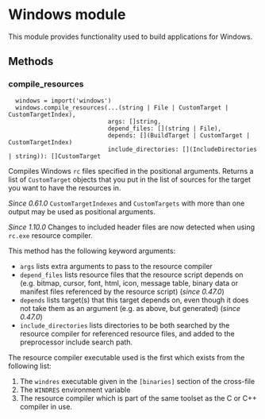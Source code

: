 # Windows module

This module provides functionality used to build applications for
Windows.

## Methods

### compile_resources

```
  windows = import('windows')
  windows.compile_resources(...(string | File | CustomTarget | CustomTargetIndex),
                            args: []string,
                            depend_files: [](string | File),
                            depends: [](BuildTarget | CustomTarget | CustomTargetIndex)
                            include_directories: [](IncludeDirectories | string)): []CustomTarget
```

Compiles Windows `rc` files specified in the positional arguments.
Returns a list of `CustomTarget` objects that you put in the list of sources for
the target you want to have the resources in.

*Since 0.61.0* `CustomTargetIndexes` and `CustomTargets` with more than one output
may be used as positional arguments.

*Since 1.10.0* Changes to included header files are now detected when using
`rc.exe` resource compiler.

This method has the following keyword arguments:

- `args` lists extra arguments to pass to the resource compiler
- `depend_files` lists resource files that the resource script depends on
  (e.g. bitmap, cursor, font, html, icon, message table, binary data or manifest
  files referenced by the resource script) (*since 0.47.0*)
- `depends` lists target(s) that this target depends on, even though it does not
  take them as an argument (e.g. as above, but generated) (*since 0.47.0*)
- `include_directories` lists directories to be both searched by the resource
  compiler for referenced resource files, and added to the preprocessor include
  search path.

The resource compiler executable used is the first which exists from the
following list:

1. The `windres` executable given in the `[binaries]` section of the cross-file
2. The `WINDRES` environment variable
3. The resource compiler which is part of the same toolset as the C or C++ compiler in use.
